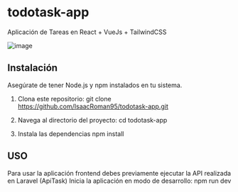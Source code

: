 # todotask-app
 Aplicación de Tareas en React + VueJs + TailwindCSS
 
 ![image](https://github.com/IsaacRoman95/todotask-app/assets/81668182/5838678c-3cfd-4622-9bfd-c94f7957dfee)

## Instalación
Asegúrate de tener Node.js y npm instalados en tu sistema.

1. Clona este repositorio:
   git clone https://github.com/IsaacRoman95/todotask-app.git

2. Navega al directorio del proyecto:
   cd todotask-app

3. Instala las dependencias
   npm install

## USO
Para usar la aplicación frontend debes previamente ejecutar la API realizada en Laravel (ApiTask)
Inicia la aplicación en modo de desarrollo:
npm run dev
